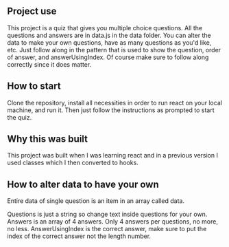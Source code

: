 ## Project use

This project is a quiz that gives you multiple choice questions.
All the questions and answers are in data.js in the data folder. You can alter the data to make your own questions, have as many questions as you'd like, etc. Just follow along in the pattern that is used to show the question, order of answer, and answerUsingIndex. Of course make sure to follow along correctly since it does matter.

## How to start

Clone the repository, install all necessities in order to run react on your local machine, and run it.
Then just follow the instructions as prompted to start the quiz.

## Why this was built

This project was built when I was learning react and in a previous version I used classes which I then converted to hooks.

## How to alter data to have your own

Entire data of single question is an item in an array called data.

Questions is just a string so change text inside questions for your own.
Answers is an array of 4 answers. Only 4 answers per questions, no more, no less.
AnswerUsingIndex is the correct answer, make sure to put the index of the correct answer not the length number.
